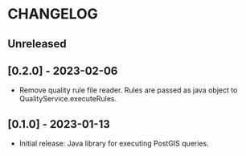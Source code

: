 # CHANGELOG

## Unreleased

## [0.2.0] - 2023-02-06

- Remove quality rule file reader. Rules are passed as java object to QualityService.executeRules.

## [0.1.0] - 2023-01-13

- Initial release: Java library for executing PostGIS queries.
